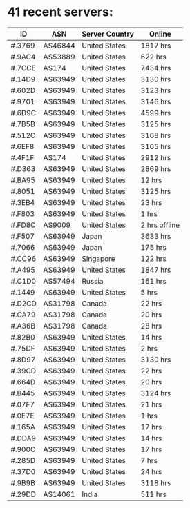 # 41 recent servers:

| ID | ASN | Server Country | Online |
| ------ | ------ | ------ | ------ |
| #.3769 | AS46844 | United States | 1817 hrs |
| #.9AC4 | AS53889 | United States | 622 hrs |
| #.7CCE | AS174 | United States | 7434 hrs |
| #.14D9 | AS63949 | United States | 3130 hrs |
| #.602D | AS63949 | United States | 3123 hrs |
| #.9701 | AS63949 | United States | 3146 hrs |
| #.6D9C | AS63949 | United States | 4599 hrs |
| #.7B5B | AS63949 | United States | 3125 hrs |
| #.512C | AS63949 | United States | 3168 hrs |
| #.6EF8 | AS63949 | United States | 3165 hrs |
| #.4F1F | AS174 | United States | 2912 hrs |
| #.D363 | AS63949 | United States | 2869 hrs |
| #.BA95 | AS63949 | United States | 12 hrs |
| #.8051 | AS63949 | United States | 3125 hrs |
| #.3EB4 | AS63949 | United States | 23 hrs |
| #.F803 | AS63949 | United States | 1 hrs |
| #.FD8C | AS9009 | United States | 2 hrs offline |
| #.F507 | AS63949 | Japan | 3633 hrs |
| #.7066 | AS63949 | Japan | 175 hrs |
| #.CC96 | AS63949 | Singapore | 122 hrs |
| #.A495 | AS63949 | United States | 1847 hrs |
| #.C1D0 | AS57494 | Russia | 161 hrs |
| #.1449 | AS63949 | United States | 5 hrs |
| #.D2CD | AS31798 | Canada | 22 hrs |
| #.CA79 | AS31798 | Canada | 20 hrs |
| #.A36B | AS31798 | Canada | 28 hrs |
| #.82B0 | AS63949 | United States | 14 hrs |
| #.75DF | AS63949 | United States | 2 hrs |
| #.8D97 | AS63949 | United States | 3130 hrs |
| #.39CD | AS63949 | United States | 22 hrs |
| #.664D | AS63949 | United States | 20 hrs |
| #.B445 | AS63949 | United States | 3124 hrs |
| #.07F7 | AS63949 | United States | 21 hrs |
| #.0E7E | AS63949 | United States | 1 hrs |
| #.165A | AS63949 | United States | 17 hrs |
| #.DDA9 | AS63949 | United States | 14 hrs |
| #.900C | AS63949 | United States | 17 hrs |
| #.285D | AS63949 | United States | 7 hrs |
| #.37D0 | AS63949 | United States | 24 hrs |
| #.9B9B | AS63949 | United States | 3118 hrs |
| #.29DD | AS14061 | India | 511 hrs |


